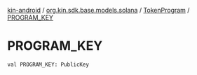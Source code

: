 [kin-android](../../index.md) / [org.kin.sdk.base.models.solana](../index.md) / [TokenProgram](index.md) / [PROGRAM_KEY](./-p-r-o-g-r-a-m_-k-e-y.md)

# PROGRAM_KEY

`val PROGRAM_KEY: PublicKey`